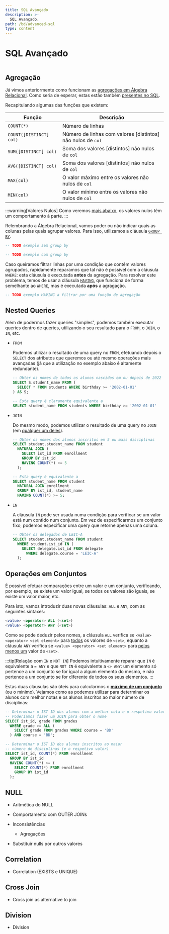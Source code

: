 ```yaml
---
title: SQL Avançado
description: >-
  SQL Avançado.
path: /bd/advanced-sql
type: content
---
```


# SQL Avançado

```toc

```

## Agregação

Já vimos anteriormente como funcionam as [agregações em Álgebra Relacional](/bd/relational-algebra#agregação).
Como seria de esperar, estas estão também [presentes no SQL](https://www.postgresql.org/docs/current/functions-aggregate.html).

Recapitulando algumas das funções que existem:

| Função                  | Descrição                                                   |
| ----------------------- | ----------------------------------------------------------- |
| `COUNT(*)`              | Número de linhas                                            |
| `COUNT([DISTINCT] col)` | Número de linhas com valores [distintos] não nulos de `col` |
| `SUM([DISTINCT] col)`   | Soma dos valores [distintos] não nulos de `col`             |
| `AVG([DISTINCT] col)`   | Soma dos valores [distintos] não nulos de `col`             |
| `MAX(col)`              | O valor máximo entre os valores não nulos de `col`          |
| `MIN(col)`              | O valor mínimo entre os valores não nulos de `col`          |

:::warning[Valores Nulos]
Como veremos [mais abaixo](#null), os valores nulos têm um comportamento à parte.
:::

Relembrando a Álgebra Relacional, vamos poder ou não indicar quais as colunas pelas quais
agrupar valores. Para isso, utilizamos a cláusula [`GROUP BY`](https://www.postgresql.org/docs/current/queries-table-expressions.html#QUERIES-GROUP).

```sql
-- TODO exemplo sem group by

-- TODO exemplo com group by
```

Caso queiramos filtrar linhas por uma condição que contém valores agrupados,
rapidamente reparamos que tal não é possível com a cláusula `WHERE`: esta cláusula
é executada **antes** da agregação.
Para resolver este problema, temos de usar a cláusula [`HAVING`](https://www.postgresql.org/docs/current/queries-table-expressions.html#QUERIES-GROUP),
que funciona de forma semelhante ao `WHERE`, mas é executada **após** a agragação.

```sql
-- TODO exemplo HAVING a filtrar por uma função de agregação
```

## Nested Queries

Além de podermos fazer queries "simples", podemos também executar queries dentro
de queries, utilizando o seu resultado para o `FROM`, o `JOIN`, o `IN`, etc.

- `FROM`

  Podemos utilizar o resultado de uma query no `FROM`, efetuando depois o `SELECT` dos atributos
  que queremos ou até mesmo operações mais avançadas (já que a utilização no exemplo abaixo
  é altamente redundante).

  ```sql
  -- Obter os nomes de todos os alunos nascidos em ou depois de 2022
  SELECT S.student_name FROM (
    SELECT * FROM students WHERE birthday >= '2002-01-01'
  ) AS S;

  -- Esta query é claramente equivalente a
  SELECT student_name FROM students WHERE birthday >= '2002-01-01'
  ```

- `JOIN`

  Do mesmo modo, podemos utilizar o resultado de uma query no `JOIN` (em [qualquer um deles](/bd/sql#cláusula-join)).

  ```sql
  -- Obter os nomes dos alunos inscritos em 5 ou mais disciplinas
  SELECT student.student_name FROM student
    NATURAL JOIN (
      SELECT ist_id FROM enrollment
      GROUP BY ist_id
      HAVING COUNT(*) >= 5
    );

  -- Esta query é equivalente a
  SELECT student_name FROM student
    NATURAL JOIN enrollment
    GROUP BY ist_id, student_name
    HAVING COUNT(*) >= 5;
  ```

- `IN`

  A cláusula `IN` pode ser usada numa condição para verificar se um valor está
  num contido num conjunto. Em vez de especificarmos um conjunto fixo, podemos
  especificar uma query que retorne apenas uma coluna.

  ```sql
  -- Obter os delegados de LEIC-A
  SELECT student.student_name FROM student
    WHERE student.ist_id IN (
      SELECT delegate.ist_id FROM delegate
        WHERE delegate.course = 'LEIC-A'
    );
  ```

## Operações em Conjuntos

É possível efetuar comparações entre um valor e um conjunto, verificando, por exemplo,
se existe um valor igual, se todos os valores são iguais, se existe um valor maior, etc.

Para isto, vamos introduzir duas novas cláusulas: `ALL` e `ANY`, com as seguintes sintaxes:

```sql
<value> <operator> ALL (<set>)
<value> <operator> ANY (<set>)
```

Como se pode deduzir pelos nomes, a cláusula `ALL` verifica se `<value> <operator> <set element>` para
[todos](color:green) os valores de `<set>`, equanto a cláusula `ANY` verifica se `<value> <operator> <set element>`
para [pelos menos um](color:yellow) valor de `<set>`.

:::tip[Relação com `IN` e `NOT IN`]
Podemos intuitivamente reparar que `IN` é equivalente a `= ANY` e que
`NOT IN` é equivalente a `<> ANY`: um elemento só pertence a um conjunto
se for igual a algum elemento do mesmo, e não pertence a um conjunto
se for diferente de todos os seus elementos.
:::

Estas duas cláusulas são úteis para calcularmos o [**máximo de um conjunto**](color:orange) (ou o mínimo).
Vejamos como as podemos utilizar para determinar os alunos com melhor notas e os alunos
inscritos ao maior número de disciplinas:

```sql
-- Determinar o IST ID dos alunos com a melhor nota e o respetivo valor
-- Poderíamos fazer um JOIN para obter o nome
SELECT ist_id, grade FROM grades
  WHERE grade >= ALL (
    SELECT grade FROM grades WHERE course = 'BD'
  ) AND course = 'BD';

-- Determinar o IST ID dos alunos inscritos ao maior
-- número de disciplinas (e o respetivo valor)
SELECT ist_id, COUNT(*) FROM enrollment
  GROUP BY ist_id
  HAVING COUNT(*) >= (
    SELECT COUNT(*) FROM enrollment
    GROUP BY ist_id
  );
```

## NULL

- Aritmética do NULL

- Comportamento com OUTER JOINs

- Inconsistências

  - Agregações

- Substituir nulls por outros valores

## Correlation

- Correlation (EXISTS e UNIQUE)

## Cross Join

- Cross join as alternative to join

## Division

- Division
